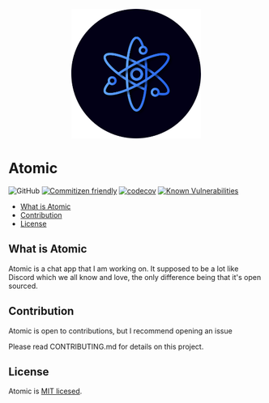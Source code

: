 <p align="center">
  <img src="./.github/logo.png" width="256" />
</p>

# Atomic

![GitHub](https://img.shields.io/github/license/Xenfo/atomic)
[![Commitizen friendly](https://img.shields.io/badge/commitizen-friendly-brightgreen.svg)](http://commitizen.github.io/cz-cli/)
[![codecov](https://codecov.io/gh/Xenfo/atomic/branch/master/graph/badge.svg?token=TCd33PxwSY)](https://codecov.io/gh/Xenfo/atomic)
[![Known Vulnerabilities](https://snyk.io/test/github/Xenfo/atomic/badge.svg)](https://snyk.io/test/github/Xenfo/atomic)

<!-- START doctoc generated TOC please keep comment here to allow auto update -->
<!-- DON'T EDIT THIS SECTION, INSTEAD RE-RUN doctoc TO UPDATE -->

- [What is Atomic](#what-is-atomic)
- [Contribution](#contribution)
- [License](#license)

<!-- END doctoc generated TOC please keep comment here to allow auto update -->

## What is Atomic

Atomic is a chat app that I am working on. It supposed to be a lot like Discord which we all know and love, the only difference being that it's open sourced. 

## Contribution

Atomic is open to contributions, but I recommend opening an issue 

Please read CONTRIBUTING.md for details on this project.

## License

Atomic is [MIT licesed](/LICENCE).
